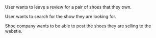 User wants to leave a review for a pair of shoes that they own.

User wants to search for the show they are looking for.

Shoe company wants to be able to post the shoes they are selling to the webstie.

